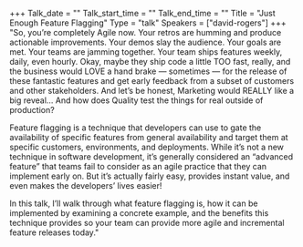 +++
Talk_date = ""
Talk_start_time = ""
Talk_end_time = ""
Title = "Just Enough Feature Flagging"
Type = "talk"
Speakers = ["david-rogers"]
+++
"So, you’re completely Agile now. Your retros are humming and produce actionable improvements. Your demos slay the audience. Your goals are met. Your teams are jamming together. Your team ships features weekly, daily, even hourly. Okay, maybe they ship code a little TOO fast, really, and the business would LOVE a hand brake — sometimes — for the release of these fantastic features and get early feedback from
a subset of customers and other stakeholders. And let’s be honest, Marketing would REALLY like a big reveal… And how does Quality test the things for real outside of production?

Feature flagging is a technique that developers can use to gate the availability of specific features from general availability and target them at specific customers, environments, and deployments. While it’s not a new technique in software development, it’s generally considered an “advanced feature” that teams fail to consider as an agile practice that they can implement early on. But it’s actually fairly easy, provides instant value, and even makes the developers’ lives easier!

In this talk, I’ll walk through what feature flagging is, how it can be implemented by examining a concrete example, and the benefits this technique provides so your team can provide more agile and incremental feature releases today."
